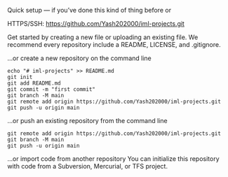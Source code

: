 Quick setup — if you’ve done this kind of thing before or

HTTPS/SSH: https://github.com/Yash202000/iml-projects.git

Get started by creating a new file or uploading an existing file. We recommend every repository include a README, LICENSE, and .gitignore.


…or create a new repository on the command line
```
echo "# iml-projects" >> README.md
git init
git add README.md
git commit -m "first commit"
git branch -M main
git remote add origin https://github.com/Yash202000/iml-projects.git
git push -u origin main
```

…or push an existing repository from the command line
```
git remote add origin https://github.com/Yash202000/iml-projects.git
git branch -M main
git push -u origin main
```


…or import code from another repository
You can initialize this repository with code from a Subversion, Mercurial, or TFS project.
